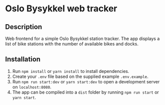# Oslo Bysykkel web tracker

## Description
Web frontend for a simple Oslo Bysykkel station tracker. The app displays a list of bike stations with the number of available bikes and docks.

## Installation
1. Run `npm install` or `yarn install` to install dependencies.
1. Create your `.env` file based on the supplied example `.env.example`.
1. Run `npm run start:dev` or `yarn start:dev` to open a development server on `localhost:8080`.
1. The app can be compiled into a `dist` folder by running `npm run start` or `yarn start`.
